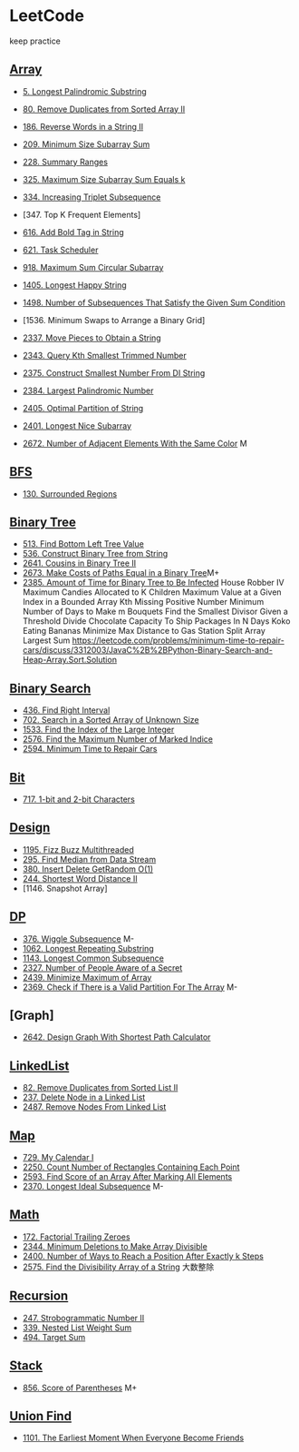# LeetCode
keep practice 

## [Array](https://github.com/tigerwash/LeetCode/tree/master/src/Array)
* [5. Longest Palindromic Substring](https://github.com/tigerwash/LeetCode/blob/master/src/Array/5.%20Longest%20Palindromic%20Substring%20)
* [80. Remove Duplicates from Sorted Array II](https://github.com/tigerwash/LeetCode/blob/master/src/Array/Remove_Duplicates_from_Sorted_Array_II.java)
* [186. Reverse Words in a String II](https://github.com/tigerwash/LeetCode/blob/master/src/Array/Reverse_Words_in_a_String_II.java)
* [209. Minimum Size Subarray Sum](https://github.com/tigerwash/LeetCode/blob/master/src/Array/Minimum_Size_Subarray_Sum.java)
* [228. Summary Ranges](https://github.com/tigerwash/LeetCode/blob/master/src/Array/Summary_Ranges.java)
* [325. Maximum Size Subarray Sum Equals k](https://github.com/tigerwash/LeetCode/blob/master/src/Array/Maximum_Size_Subarray_Sum_Equals_k.java)
* [334. Increasing Triplet Subsequence](https://github.com/tigerwash/LeetCode/blob/master/src/Array/Increasing_Triplet_Subsequence.java)
* [347. Top K Frequent Elements]
* [616. Add Bold Tag in String](https://github.com/tigerwash/LeetCode/blob/master/src/Array/Add_Bold_Tag_in_String.java)
* [621. Task Scheduler](https://github.com/tigerwash/LeetCode/blob/master/src/Array/Task_schedule.java)
* [918. Maximum Sum Circular Subarray](https://github.com/tigerwash/LeetCode/blob/master/src/Array/Maximum_Sum_Circular_Subarray.java)
* [1405. Longest Happy String](https://github.com/tigerwash/LeetCode/blob/master/src/Array/Longest_Happy_String.java)
* [1498. Number of Subsequences That Satisfy the Given Sum Condition](https://github.com/tigerwash/LeetCode/blob/master/src/Array/Number_of_Subsequences_That_Satisfy_the_Given_Sum_Condition.java)
* [1536. Minimum Swaps to Arrange a Binary Grid]
* [2337. Move Pieces to Obtain a String](https://github.com/tigerwash/LeetCode/blob/master/src/Array/Move_Pieces_to_Obtain_a_String.java)
* [2343. Query Kth Smallest Trimmed Number](https://github.com/tigerwash/LeetCode/blob/master/src/Array/Query_Kth_Smallest_Trimmed_Number.java)
* [2375. Construct Smallest Number From DI String](https://github.com/tigerwash/LeetCode/blob/master/src/Array/Construct_Smallest_Number_From_DI_String.java)
* [2384. Largest Palindromic Number](https://github.com/tigerwash/LeetCode/blob/master/src/Array/Largest_Palindromic_Number.java)
* [2405. Optimal Partition of String](https://github.com/tigerwash/LeetCode/blob/master/src/Array/Optimal_Partition_of_String.java)
* [2401. Longest Nice Subarray](https://github.com/tigerwash/LeetCode/blob/master/src/Array/Longest_Nice_Subarray.java)

* [2672. Number of Adjacent Elements With the Same Color](https://github.com/tigerwash/LeetCode/blob/master/src/Array/Number_of_Adjacent_Elements_With_the_Same_Color.java) M 

## [ BFS ](https://github.com/tigerwash/LeetCode/tree/master/src/BFS)
* [130. Surrounded Regions](https://github.com/tigerwash/LeetCode/blob/master/src/BFS/Surrounded_Regions.java)

## [Binary Tree](https://github.com/tigerwash/LeetCode/tree/master/src/Binary_Tree)
* [513. Find Bottom Left Tree Value](https://github.com/tigerwash/LeetCode/blob/master/src/Binary_Tree/Find_Bottom_Left_Tree_Value.java)
* [536. Construct Binary Tree from String](https://github.com/tigerwash/LeetCode/blob/master/src/Binary_Tree/Construct_Binary_Tree_from_String.java)
* [2641. Cousins in Binary Tree II](https://github.com/tigerwash/LeetCode/blob/master/src/Binary_Tree/Cousins_in_Binary_Tree_II.java)
* [2673. Make Costs of Paths Equal in a Binary Tree](https://github.com/tigerwash/LeetCode/blob/master/src/Binary_Tree/Make_Costs_of_Paths_Equal_in_a_Binary_Tree.java)M+
* [2385. Amount of Time for Binary Tree to Be Infected](https://github.com/tigerwash/LeetCode/blob/master/src/Binary_Tree/Amount_of_Time_for_Binary_Tree_to_Be_Infected.java)
House Robber IV
Maximum Candies Allocated to K Children
Maximum Value at a Given Index in a Bounded Array
Kth Missing Positive Number
Minimum Number of Days to Make m Bouquets
Find the Smallest Divisor Given a Threshold
Divide Chocolate
Capacity To Ship Packages In N Days
Koko Eating Bananas
Minimize Max Distance to Gas Station
Split Array Largest Sum
https://leetcode.com/problems/minimum-time-to-repair-cars/discuss/3312003/JavaC%2B%2BPython-Binary-Search-and-Heap-Array.Sort.Solution


## [Binary Search](https://github.com/tigerwash/LeetCode/tree/master/src/Binary_Search)
* [436. Find Right Interval](https://github.com/tigerwash/LeetCode/blob/master/src/Binary_Search/Find_the_Maximum_Number_of_Marked_Indices.java)
* [702. Search in a Sorted Array of Unknown Size](https://github.com/tigerwash/LeetCode/blob/master/src/Binary_Search/Search_in_a_Sorted_Array_of_Unknown_Size.java)
* [1533. Find the Index of the Large Integer](https://github.com/tigerwash/LeetCode/blob/master/src/Binary_Search/Find_the_Index_of_the_Large_Integer.java)
* [2576. Find the Maximum Number of Marked Indice](https://github.com/tigerwash/LeetCode/blob/master/src/Binary_Search/Find_the_Maximum_Number_of_Marked_Indices.java)
* [2594. Minimum Time to Repair Cars](https://github.com/tigerwash/LeetCode/blob/master/src/Binary_Search/Minimum_Time_to_Repair_Cars.java)



## [Bit](https://github.com/tigerwash/LeetCode/tree/master/src/Bit)
* [717. 1-bit and 2-bit Characters](https://github.com/tigerwash/LeetCode/blob/master/src/Bit/one_bit_and_two_bit_Characters.java)

## [Design](https://github.com/tigerwash/LeetCode/tree/master/src/Design)
* [1195. Fizz Buzz Multithreaded](https://github.com/tigerwash/LeetCode/blob/master/src/Design/1955/Fizz_buzz_multithreaded/1195.%20Fizz%20Buzz%20Multithreaded%20)
* [295. Find Median from Data Stream](https://github.com/tigerwash/LeetCode/blob/master/src/Design/Find_Median_from_Data_Stream.java) 
* [380. Insert Delete GetRandom O(1)](https://github.com/tigerwash/LeetCode/blob/master/src/Design/Insert_Delete_GetRandom.java)
* [244. Shortest Word Distance II](https://github.com/tigerwash/LeetCode/blob/master/src/Design/Shortest_Word_Distance_II.java)
* [1146. Snapshot Array]

## [DP](https://github.com/tigerwash/LeetCode/tree/master/src/DP)
* [376. Wiggle Subsequence](https://github.com/tigerwash/LeetCode/blob/master/src/DP/Wiggle_Subsequence.java) M-
* [1062. Longest Repeating Substring](https://github.com/tigerwash/LeetCode/blob/master/src/DP/Longest_Repeating_Substring.java)
* [1143. Longest Common Subsequence](https://github.com/tigerwash/LeetCode/blob/master/src/DP/Longest_Common_Subsequence.java)
* [2327. Number of People Aware of a Secret](https://github.com/tigerwash/LeetCode/blob/master/src/DP/Number_of_People_Aware_of_a_Secret.java)
* [2439. Minimize Maximum of Array](https://github.com/tigerwash/LeetCode/blob/master/src/DP/Minimize_Maximum_of_Array.java)
* [2369. Check if There is a Valid Partition For The Array](https://github.com/tigerwash/LeetCode/blob/3865999d627e6232ad8a5c1c6b7ba26ec648b52d/src/DP/Check_if_There_is_a_Valid_Partition_For_The_Array.java) M-

## [Graph]
* [2642. Design Graph With Shortest Path Calculator](https://github.com/tigerwash/LeetCode/blob/master/src/Graph/Design_Graph_With_Shortest_Path_Calculator.java)

## [LinkedList](https://github.com/tigerwash/LeetCode/tree/master/src/LinkedList)
* [82. Remove Duplicates from Sorted List II](https://github.com/tigerwash/LeetCode/blob/master/src/LinkedList/Remove_Duplicates_from_Sorted_List_II.java)
* [237. Delete Node in a Linked List](https://github.com/tigerwash/LeetCode/blob/master/src/LinkedList/Delete_Node_in_a_Linked_List.java)
* [2487. Remove Nodes From Linked List](https://github.com/tigerwash/LeetCode/blob/master/src/LinkedList/Remove_Nodes_From_Linked_List.java)

## [Map](https://github.com/tigerwash/LeetCode/tree/master/src/Map)
* [729. My Calendar I](https://github.com/tigerwash/LeetCode/blob/master/src/Map/My_Calendar_I.java)
* [2250. Count Number of Rectangles Containing Each Point](https://github.com/tigerwash/LeetCode/blob/master/src/Map/Count_Number_of_Rectangles_Containing_Each_Point.java)
* [2593. Find Score of an Array After Marking All Elements](https://github.com/tigerwash/LeetCode/blob/master/src/Map/Find_Score_of_an_Array_After_Marking_All_Elements.java)
* [2370. Longest Ideal Subsequence](https://github.com/tigerwash/LeetCode/blob/3865999d627e6232ad8a5c1c6b7ba26ec648b52d/src/Map/Longest_Ideal_Subsequence.java) M-

## [Math](https://github.com/tigerwash/LeetCode/tree/master/src/Math)
* [172. Factorial Trailing Zeroes](https://github.com/tigerwash/LeetCode/blob/master/src/Math/Factorial_Trailing_Zeroes.java)
* [2344. Minimum Deletions to Make Array Divisible](https://github.com/tigerwash/LeetCode/blob/master/src/Math/Minimum_Deletions_to_Make_Array_Divisible.java)
* [2400. Number of Ways to Reach a Position After Exactly k Steps](https://github.com/tigerwash/LeetCode/blob/master/src/Math/Number_of_Ways_to_Reach_a_Position_After_Exactly_k_Steps.java)
* [2575. Find the Divisibility Array of a String](https://github.com/tigerwash/LeetCode/blob/master/src/Math/Find_the_Divisibility_Array_of_a_String.java) 大数整除

## [Recursion](https://github.com/tigerwash/LeetCode/tree/master/src/Recursion)
* [247. Strobogrammatic Number II](https://github.com/tigerwash/LeetCode/blob/master/src/Recursion/Strobogrammatic_Number_II.java)
* [339. Nested List Weight Sum](https://github.com/tigerwash/LeetCode/blob/master/src/Recursion/Nested_List_Weight_Sum.java)
* [494. Target Sum](https://github.com/tigerwash/LeetCode/blob/master/src/Recursion/Target_Sum.java)


## [Stack](https://github.com/tigerwash/LeetCode/tree/master/src/Stack)
* [856. Score of Parentheses](https://github.com/tigerwash/LeetCode/blob/master/src/Stack/Score_of_Parentheses.java) M+


## [Union Find](https://github.com/tigerwash/LeetCode/tree/master/src/Union_Find)
* [1101. The Earliest Moment When Everyone Become Friends](https://github.com/tigerwash/LeetCode/blob/master/src/Union_Find/The_Earliest_Moment_When_Everyone_Become_Friends.java)